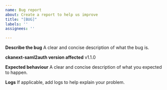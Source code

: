 ```yaml
---
name: Bug report
about: Create a report to help us improve
title: "[BUG]"
labels: ''
assignees: ''

---
```


**Describe the bug**
A clear and concise description of what the bug is.

**ckanext-saml2auth version affected**
v1.1.0

**Expected behaviour**
A clear and concise description of what you expected to happen.

**Logs**
If applicable, add logs to help explain your problem.
